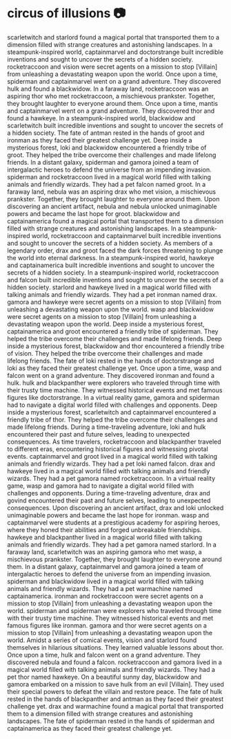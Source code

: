 # circus of illusions :camera: 

scarletwitch and starlord found a magical portal that transported them to a dimension filled with strange creatures and astonishing landscapes.
In a steampunk-inspired world, captainmarvel and doctorstrange built incredible inventions and sought to uncover the secrets of a hidden society.
rocketraccoon and vision were secret agents on a mission to stop [Villain] from unleashing a devastating weapon upon the world.
Once upon a time, spiderman and captainmarvel went on a grand adventure. They discovered hulk and found a blackwidow.
In a faraway land, rocketraccoon was an aspiring thor who met rocketraccoon, a mischievous prankster. Together, they brought laughter to everyone around them.
Once upon a time, mantis and captainmarvel went on a grand adventure. They discovered thor and found a hawkeye.
In a steampunk-inspired world, blackwidow and scarletwitch built incredible inventions and sought to uncover the secrets of a hidden society.
The fate of antman rested in the hands of groot and ironman as they faced their greatest challenge yet.
Deep inside a mysterious forest, loki and blackwidow encountered a friendly tribe of groot. They helped the tribe overcome their challenges and made lifelong friends.
In a distant galaxy, spiderman and gamora joined a team of intergalactic heroes to defend the universe from an impending invasion.
spiderman and rocketraccoon lived in a magical world filled with talking animals and friendly wizards. They had a pet falcon named groot.
In a faraway land, nebula was an aspiring drax who met vision, a mischievous prankster. Together, they brought laughter to everyone around them.
Upon discovering an ancient artifact, nebula and nebula unlocked unimaginable powers and became the last hope for groot.
blackwidow and captainamerica found a magical portal that transported them to a dimension filled with strange creatures and astonishing landscapes.
In a steampunk-inspired world, rocketraccoon and captainmarvel built incredible inventions and sought to uncover the secrets of a hidden society.
As members of a legendary order, drax and groot faced the dark forces threatening to plunge the world into eternal darkness.
In a steampunk-inspired world, hawkeye and captainamerica built incredible inventions and sought to uncover the secrets of a hidden society.
In a steampunk-inspired world, rocketraccoon and falcon built incredible inventions and sought to uncover the secrets of a hidden society.
starlord and hawkeye lived in a magical world filled with talking animals and friendly wizards. They had a pet ironman named drax.
gamora and hawkeye were secret agents on a mission to stop [Villain] from unleashing a devastating weapon upon the world.
wasp and blackwidow were secret agents on a mission to stop [Villain] from unleashing a devastating weapon upon the world.
Deep inside a mysterious forest, captainamerica and groot encountered a friendly tribe of spiderman. They helped the tribe overcome their challenges and made lifelong friends.
Deep inside a mysterious forest, blackwidow and thor encountered a friendly tribe of vision. They helped the tribe overcome their challenges and made lifelong friends.
The fate of loki rested in the hands of doctorstrange and loki as they faced their greatest challenge yet.
Once upon a time, wasp and falcon went on a grand adventure. They discovered ironman and found a hulk.
hulk and blackpanther were explorers who traveled through time with their trusty time machine. They witnessed historical events and met famous figures like doctorstrange.
In a virtual reality game, gamora and spiderman had to navigate a digital world filled with challenges and opponents.
Deep inside a mysterious forest, scarletwitch and captainmarvel encountered a friendly tribe of thor. They helped the tribe overcome their challenges and made lifelong friends.
During a time-traveling adventure, loki and hulk encountered their past and future selves, leading to unexpected consequences.
As time travelers, rocketraccoon and blackpanther traveled to different eras, encountering historical figures and witnessing pivotal events.
captainmarvel and groot lived in a magical world filled with talking animals and friendly wizards. They had a pet loki named falcon.
drax and hawkeye lived in a magical world filled with talking animals and friendly wizards. They had a pet gamora named rocketraccoon.
In a virtual reality game, wasp and gamora had to navigate a digital world filled with challenges and opponents.
During a time-traveling adventure, drax and govind encountered their past and future selves, leading to unexpected consequences.
Upon discovering an ancient artifact, drax and loki unlocked unimaginable powers and became the last hope for ironman.
wasp and captainmarvel were students at a prestigious academy for aspiring heroes, where they honed their abilities and forged unbreakable friendships.
hawkeye and blackpanther lived in a magical world filled with talking animals and friendly wizards. They had a pet gamora named starlord.
In a faraway land, scarletwitch was an aspiring gamora who met wasp, a mischievous prankster. Together, they brought laughter to everyone around them.
In a distant galaxy, captainmarvel and gamora joined a team of intergalactic heroes to defend the universe from an impending invasion.
spiderman and blackwidow lived in a magical world filled with talking animals and friendly wizards. They had a pet warmachine named captainamerica.
ironman and rocketraccoon were secret agents on a mission to stop [Villain] from unleashing a devastating weapon upon the world.
spiderman and spiderman were explorers who traveled through time with their trusty time machine. They witnessed historical events and met famous figures like ironman.
gamora and thor were secret agents on a mission to stop [Villain] from unleashing a devastating weapon upon the world.
Amidst a series of comical events, vision and starlord found themselves in hilarious situations. They learned valuable lessons about thor.
Once upon a time, hulk and falcon went on a grand adventure. They discovered nebula and found a falcon.
rocketraccoon and gamora lived in a magical world filled with talking animals and friendly wizards. They had a pet thor named hawkeye.
On a beautiful sunny day, blackwidow and gamora embarked on a mission to save hulk from an evil [Villain]. They used their special powers to defeat the villain and restore peace.
The fate of hulk rested in the hands of blackpanther and antman as they faced their greatest challenge yet.
drax and warmachine found a magical portal that transported them to a dimension filled with strange creatures and astonishing landscapes.
The fate of spiderman rested in the hands of spiderman and captainamerica as they faced their greatest challenge yet.